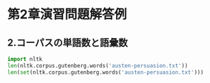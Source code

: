# 第2章演習問題解答例  
## 2.コーパスの単語数と語彙数
```python
import nltk
len(nltk.corpus.gutenberg.words('austen-persuasion.txt'))
len(set(nltk.corpus.gutenberg.words('austen-persuasion.txt')))
```
